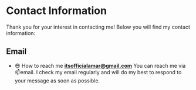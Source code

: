 # Contact Information
Thank you for your interest in contacting me! Below you will find my contact information:
## Email
- 😎 How to reach me **[itsofficialamar@gmail.com](mailto:itsofficialamar@gmail.com)**
You can reach me via 📫email. I check my email regularly and will do my best to respond to your message as soon as possible.
